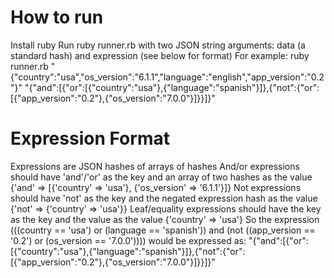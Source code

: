 How to run
==========
Install ruby
Run ruby runner.rb with two JSON string arguments: data (a standard hash) and expression (see below for format)
For example: ruby runner.rb "{\"country\":\"usa\",\"os_version\":\"6.1.1\",\"language\":\"english\",\"app_version\":\"0.2\"}" "{\"and\":[{\"or\":[{\"country\":\"usa\"},{\"language\":\"spanish\"}]},{\"not\":{\"or\":[{\"app_version\":\"0.2\"},{\"os_version\":\"7.0.0\"}]}}]}"

Expression Format
=================
Expressions are JSON hashes of arrays of hashes
And/or expressions should have 'and'/'or' as the key and an array of two hashes as the value {'and' => [{'country' => 'usa'}, {'os_version' => '6.1.1'}]}
Not expressions should have 'not' as the key and the negated expression hash as the value {'not' => {'country' => 'usa'}}
Leaf/equality expressions should have the key as the key and the value as the value {'country' => 'usa'}
So the expression (((country == 'usa') or (language == 'spanish')) and (not ((app_version == '0.2') or (os_version == '7.0.0')))) would be expressed as:
"{\"and\":[{\"or\":[{\"country\":\"usa\"},{\"language\":\"spanish\"}]},{\"not\":{\"or\":[{\"app_version\":\"0.2\"},{\"os_version\":\"7.0.0\"}]}}]}"